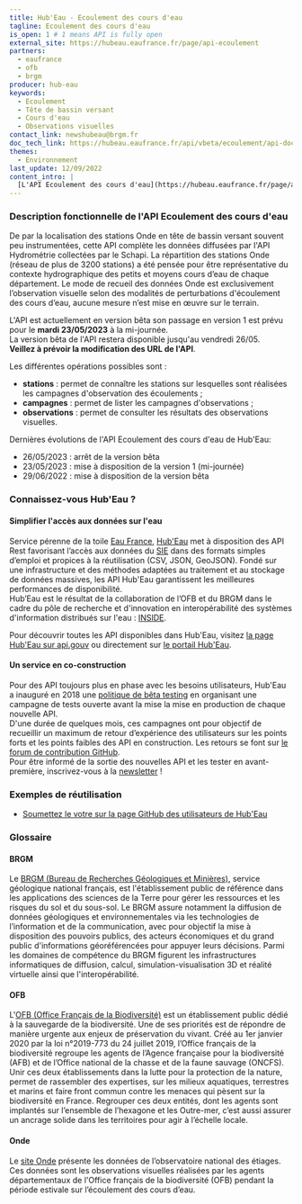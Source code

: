 ```yaml
---
title: Hub'Eau - Ecoulement des cours d'eau
tagline: Ecoulement des cours d'eau
is_open: 1 # 1 means API is fully open
external_site: https://hubeau.eaufrance.fr/page/api-ecoulement
partners:
  - eaufrance
  - ofb
  - brgm
producer: hub-eau
keywords:
  - Ecoulement
  - Tête de bassin versant
  - Cours d'eau
  - Observations visuelles
contact_link: newshubeau@brgm.fr
doc_tech_link: https://hubeau.eaufrance.fr/api/vbeta/ecoulement/api-docs
themes:
  - Environnement
last_update: 12/09/2022
content_intro: |
  [L'API Ecoulement des cours d'eau](https://hubeau.eaufrance.fr/page/api-ecoulement) diffuse les données de l’observatoire national des étiages, [Onde](https://onde.eaufrance.fr/). Ces données résultent d'observations visuelles de l’écoulement des petits et moyens cours d’eau réalisées par les agents départementaux de l'Office français de la biodiversité (OFB) pendant la période estivale. Elles couvrent la France hexagonale (Corse comprise) et plus de 10 ans de collecte. 
---
```


### Description fonctionnelle de l'API Ecoulement des cours d'eau

De par la localisation des stations Onde en tête de bassin versant souvent peu instrumentées, cette API complète les données diffusées par l'API Hydrométrie collectées par le Schapi. La répartition des stations Onde (réseau de plus de 3200 stations) a été pensée pour être représentative du contexte hydrographique des petits et moyens cours d’eau de chaque département. Le mode de recueil des données Onde est exclusivement l’observation visuelle selon des modalités de perturbations d'écoulement des cours d’eau, aucune mesure n’est mise en œuvre sur le terrain.

L'API est actuellement en version bêta son passage en version 1 est prévu pour le **mardi 23/05/2023** à la mi-journée.  
La version bêta de l'API restera disponible jusqu'au vendredi 26/05.  
**Veillez à prévoir la modification des URL de l'API**.
 
Les différentes opérations possibles sont :
- **stations** : permet de connaître les stations sur lesquelles sont réalisées les campagnes d'observation des écoulements ;  
- **campagnes** : permet de lister les campagnes d'observations ;  
- **observations** : permet de consulter les résultats des observations visuelles. 

Dernières évolutions de l'API Ecoulement des cours d'eau de Hub'Eau:
- 26/05/2023 : arrêt de la version bêta
- 23/05/2023 : mise à disposition de la version 1 (mi-journée)
- 29/06/2022 : mise à disposition de la version bêta  

### Connaissez-vous Hub'Eau ?

#### Simplifier l'accès aux données sur l'eau

Service pérenne de la toile [Eau France](https://www.eaufrance.fr), [Hub'Eau](https://hubeau.eaufrance.fr/) met à disposition des API Rest favorisant l’accès aux données du [SIE](https://www.eaufrance.fr/donnees) dans des formats simples d’emploi et propices à la réutilisation (CSV, JSON, GeoJSON).
Fondé sur une infrastructure et des méthodes adaptées au traitement et au stockage de données massives, les API Hub'Eau garantissent les meilleures performances de disponibilité.  
Hub’Eau est le résultat de la collaboration de l’OFB et du BRGM dans le cadre du pôle de recherche et d'innovation en interopérabilité des systèmes d'information distribués sur l'eau : [INSIDE](http://www.pole-inside.fr/fr).  

Pour découvrir toutes les API disponibles dans Hub'Eau, visitez [la page Hub'Eau sur api.gouv](https://api.gouv.fr/producteurs/hub-eau) ou directement sur [le portail Hub'Eau](https://hubeau.eaufrance.fr/page/apis).  

#### Un service en co-construction

Pour des API toujours plus en phase avec les besoins utilisateurs, Hub'Eau a inauguré en 2018 une [politique de bêta testing](https://hubeau.eaufrance.fr/page/apis) en organisant une campagne de tests ouverte avant la mise la mise en production de chaque nouvelle API.  
D'une durée de quelques mois, ces campagnes ont pour objectif de recueillir un maximum de retour d’expérience des utilisateurs sur les points forts et les points faibles des API en construction. Les retours se font sur [le forum de contribution GitHub](http://github.com/BRGM/hubeau/issues).  
Pour être informé de la sortie des nouvelles API et les tester en avant-première, inscrivez-vous à la [newsletter](https://hubeau.eaufrance.fr/newsletter) !

### Exemples de réutilisation

- [Soumettez le votre sur la page GitHub des utilisateurs de Hub'Eau](https://github.com/BRGM/hubeau)

### Glossaire

#### BRGM

Le [BRGM (Bureau de Recherches Géologiques et Minières)](http://www.brgm.fr/), service géologique national français, est l'établissement public de référence dans les applications des sciences de la Terre pour gérer les ressources et les risques du sol et du sous-sol. Le BRGM assure notamment la diffusion de données géologiques et environnementales via les technologies de l’information et de la communication, avec pour objectif la mise à disposition des pouvoirs publics, des acteurs économiques et du grand public d'informations géoréférencées pour appuyer leurs décisions. Parmi les domaines de compétence du BRGM figurent les infrastructures informatiques de diffusion, calcul, simulation-visualisation 3D et réalité virtuelle ainsi que l'interopérabilité.

#### OFB

L'[OFB (Office Français de la Biodiversité)](https://ofb.gouv.fr/) est un établissement public dédié à la sauvegarde de la biodiversité. Une de ses priorités est de répondre de manière urgente aux enjeux de préservation du vivant. Créé au 1er janvier 2020 par la loi n°2019-773 du 24 juillet 2019, l’Office français de la biodiversité regroupe les agents de l’Agence française pour la biodiversité (AFB) et de l’Office national de la chasse et de la faune sauvage (ONCFS). Unir ces deux établissements dans la lutte pour la protection de la nature, permet de rassembler des expertises, sur les milieux aquatiques, terrestres et marins et faire front commun contre les menaces qui pèsent sur la biodiversité en France. Regrouper ces deux entités, dont les agents sont implantés sur l’ensemble de l’hexagone et les Outre-mer, c’est aussi assurer un ancrage solide dans les territoires pour agir à l’échelle locale.

#### Onde

Le [site Onde](https://onde.eaufrance.fr/) présente les données de l’observatoire national des étiages. Ces données sont les observations visuelles réalisées par les agents départementaux de l'Office français de la biodiversité (OFB) pendant la période estivale sur l’écoulement des cours d’eau.
